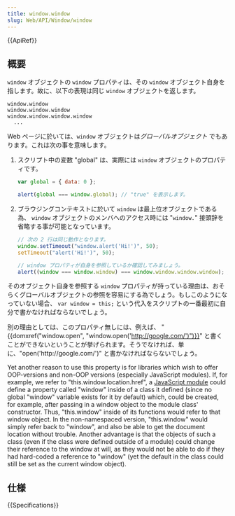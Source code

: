 ```yaml
---
title: window.window
slug: Web/API/Window/window
---
```


{{ApiRef}}

## 概要

`window` オブジェクトの `window` プロパティは、その `window` オブジェクト自身を指します。故に、以下の表現は同じ `window` オブジェクトを返します。

```
window.window
window.window.window
window.window.window.window
  ...
```

Web ページに於いては、`window` オブジェクトは*グローバルオブジェクト* でもあります。これは次の事を意味します。

1. スクリプト中の変数 "global" は、実際には `window` オブジェクトのプロパティです。

   ```js
   var global = { data: 0 };

   alert(global === window.global); // "true" を表示します。
   ```

2. ブラウジングコンテキストに於いて `window` は最上位オブジェクトである為、 `window` オブジェクトのメンバへのアクセス時には "`window.`" 接頭辞を省略する事が可能となっています。

   ```js
   // 次の 2 行は同じ動作となります。
   window.setTimeout("window.alert('Hi!')", 50);
   setTimeout("alert('Hi!')", 50);

   // window プロパティが自身を参照しているか確認してみましょう。
   alert((window === window.window) === window.window.window.window); // true
   ```

そのオブジェクト自身を参照する `window` プロパティが持っている理由は、おそらくグローバルオブジェクトの参照を容易にする為でしょう。もしこのようになっていない場合、 `var window = this;` という代入をスクリプトの一番最初に自分で書かなければならないでしょう。

別の理由としては、このプロパティ無しには、例えば、 "{{domxref("window.open", "window.open('http://google.com/')")}}" と書くことができないということが挙げられます。そうでなければ、単に、"open('http\://google.com/')" と書かなければならないでしょう。

Yet another reason to use this property is for libraries which wish to offer OOP-versions and non-OOP versions (especially JavaScript modules). If, for example, we refer to "this.window\.location.href", a [JavaScript module](/ja/docs/Mozilla/JavaScript_code_modules) could define a property called "window" inside of a class it defined (since no global "window" variable exists for it by default) which, could be created, for example, after passing in a window object to the module class' constructor. Thus, "this.window" inside of its functions would refer to that window object. In the non-namespaced version, "this.window" would simply refer back to "window", and also be able to get the document location without trouble. Another advantage is that the objects of such a class (even if the class were defined outside of a module) could change their reference to the window at will, as they would not be able to do if they had hard-coded a reference to "window" (yet the default in the class could still be set as the current window object).

## 仕様

{{Specifications}}
